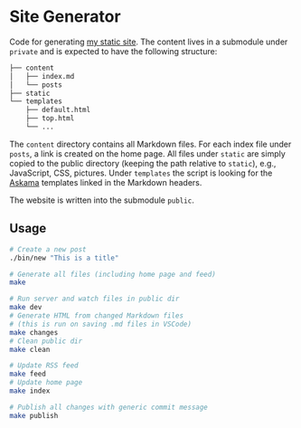 # Site Generator

Code for generating [my static site](https://proceed-to-decode.com/). The content lives in a submodule under `private` and is expected to have the following structure:

```bash
├── content
│   ├── index.md
│   └── posts
├── static
└── templates
    ├── default.html
    ├── top.html
    └── ...
```

The `content` directory contains all Markdown files. For each index file under `posts`, a link is created on the home page. All files under `static` are simply copied to the public directory (keeping the path relative to `static`), e.g., JavaScript, CSS, pictures. Under `templates` the script is looking for the [Askama](https://github.com/djc/askama) templates linked in the Markdown headers.

The website is written into the submodule `public`.

## Usage

```bash
# Create a new post
./bin/new "This is a title"

# Generate all files (including home page and feed)
make

# Run server and watch files in public dir
make dev
# Generate HTML from changed Markdown files
# (this is run on saving .md files in VSCode)
make changes
# Clean public dir
make clean

# Update RSS feed
make feed
# Update home page
make index

# Publish all changes with generic commit message
make publish
```
